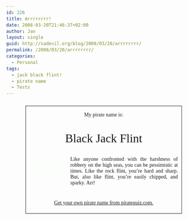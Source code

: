 ```yaml
---
id: 226
title: Arrrrrrrr!
date: 2008-03-20T21:46:37+02:00
author: Jan
layout: single
guid: http://sadevil.org/blog/2008/03/20/arrrrrrrr/
permalink: /2008/03/20/arrrrrrrr/
categories:
  - Personal
tags:
  - jack black flint!
  - pirate name
  - Tests
---
```

<div style="position:relative; border-width:1px; border-color:332200; border-style: solid; background-color:c9b390; padding:0 10px; width:400px; text-align:center; font-family:serif; left:50%; margin:25px 0 25px -200px; color:332200;">
  <div>
    <br />My pirate name is:
  </div>
  
  <div style="font-size:32px;">
    <br />Black Jack Flint
  </div>
  
  <p>
    <img src="/assets/images/2008/03/flag-sm.gif" style="top:5px; position:relative; display:block; width:100px; background-color:332200;" />
  </p>
  
  <div style="left:110px; top:-60px; width:290px; position:relative; text-align: justify;">
    Like anyone confronted with the harshness of robbery on the high seas, you can be pessimistic at times. Like the rock flint, you&#8217;re hard and sharp. But, also like flint, you&#8217;re easily chipped, and sparky. Arr!
  </div>
  
  <p>
    <a href="http://www.piratequiz.com/" style="position:absolute; width:100%; left:0px; bottom:20px; color:f8eecc;">Get your own pirate name from piratequiz.com.</a> </div>